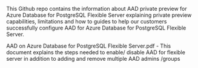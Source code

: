 This Github repo contains the information about AAD private preview for Azure Database for PostgreSQL Flexible Server explaining private preview capabilities, limitations and how to guides to help our customers successfully configure AAD for Azure Database for PostgreSQL Flexible Server.

AAD on Azure Database for PostgreSQL Flexible Server.pdf - This document explains the steps needed to enable/ disable AAD for flexible server in addition to adding and remove multiple AAD admins /groups



